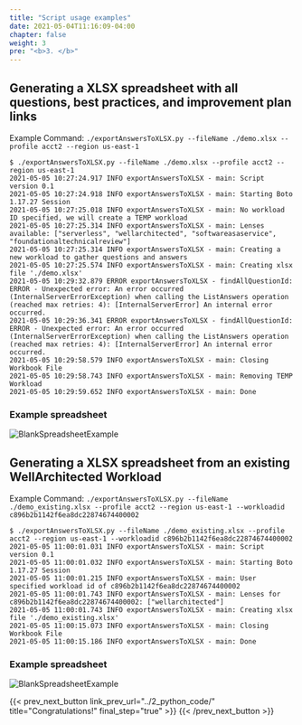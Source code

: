 ```yaml
---
title: "Script usage examples"
date: 2021-05-04T11:16:09-04:00
chapter: false
weight: 3
pre: "<b>3. </b>"
---
```


## Generating a XLSX spreadsheet with all questions, best practices, and improvement plan links
Example Command: `./exportAnswersToXLSX.py --fileName ./demo.xlsx --profile acct2 --region us-east-1`

```shell
$ ./exportAnswersToXLSX.py --fileName ./demo.xlsx --profile acct2 --region us-east-1
2021-05-05 10:27:24.917 INFO exportAnswersToXLSX - main: Script version 0.1
2021-05-05 10:27:24.918 INFO exportAnswersToXLSX - main: Starting Boto 1.17.27 Session
2021-05-05 10:27:25.018 INFO exportAnswersToXLSX - main: No workload ID specified, we will create a TEMP workload
2021-05-05 10:27:25.314 INFO exportAnswersToXLSX - main: Lenses available: ["serverless", "wellarchitected", "softwareasaservice", "foundationaltechnicalreview"]
2021-05-05 10:27:25.314 INFO exportAnswersToXLSX - main: Creating a new workload to gather questions and answers
2021-05-05 10:27:25.574 INFO exportAnswersToXLSX - main: Creating xlsx file './demo.xlsx'
2021-05-05 10:29:32.879 ERROR exportAnswersToXLSX - findAllQuestionId: ERROR - Unexpected error: An error occurred (InternalServerErrorException) when calling the ListAnswers operation (reached max retries: 4): [InternalServerError] An internal error occurred.
2021-05-05 10:29:36.341 ERROR exportAnswersToXLSX - findAllQuestionId: ERROR - Unexpected error: An error occurred (InternalServerErrorException) when calling the ListAnswers operation (reached max retries: 4): [InternalServerError] An internal error occurred.
2021-05-05 10:29:58.579 INFO exportAnswersToXLSX - main: Closing Workbook File
2021-05-05 10:29:58.743 INFO exportAnswersToXLSX - main: Removing TEMP Workload
2021-05-05 10:29:59.652 INFO exportAnswersToXLSX - main: Done
```

### Example spreadsheet
![BlankSpreadsheetExample](/watool/utilities/Images/blank_spreadsheet.png?classes=lab_picture_auto)


## Generating a XLSX spreadsheet from an existing WellArchitected Workload
Example Command: `./exportAnswersToXLSX.py --fileName ./demo_existing.xlsx --profile acct2 --region us-east-1 --workloadid c896b2b1142f6ea8dc22874674400002`

```shell
$ ./exportAnswersToXLSX.py --fileName ./demo_existing.xlsx --profile acct2 --region us-east-1 --workloadid c896b2b1142f6ea8dc22874674400002
2021-05-05 11:00:01.031 INFO exportAnswersToXLSX - main: Script version 0.1
2021-05-05 11:00:01.032 INFO exportAnswersToXLSX - main: Starting Boto 1.17.27 Session
2021-05-05 11:00:01.215 INFO exportAnswersToXLSX - main: User specified workload id of c896b2b1142f6ea8dc22874674400002
2021-05-05 11:00:01.743 INFO exportAnswersToXLSX - main: Lenses for c896b2b1142f6ea8dc22874674400002: ["wellarchitected"]
2021-05-05 11:00:01.743 INFO exportAnswersToXLSX - main: Creating xlsx file './demo_existing.xlsx'
2021-05-05 11:00:15.073 INFO exportAnswersToXLSX - main: Closing Workbook File
2021-05-05 11:00:15.186 INFO exportAnswersToXLSX - main: Done
```

### Example spreadsheet
![BlankSpreadsheetExample](/watool/utilities/Images/existing_wafr.png?classes=lab_picture_auto)


{{< prev_next_button link_prev_url="../2_python_code/"  title="Congratulations!" final_step="true" >}}
{{< /prev_next_button >}}
